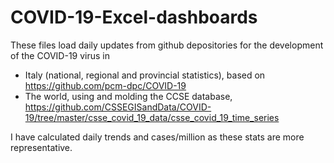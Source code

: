 # COVID-19-Excel-dashboards
These files load daily updates from github depositories for the development of the COVID-19 virus in 
* Italy (national, regional and provincial statistics), based on https://github.com/pcm-dpc/COVID-19
* The world, using and molding the CCSE database, https://github.com/CSSEGISandData/COVID-19/tree/master/csse_covid_19_data/csse_covid_19_time_series

I have calculated daily trends and cases/million as these stats are more representative. 
